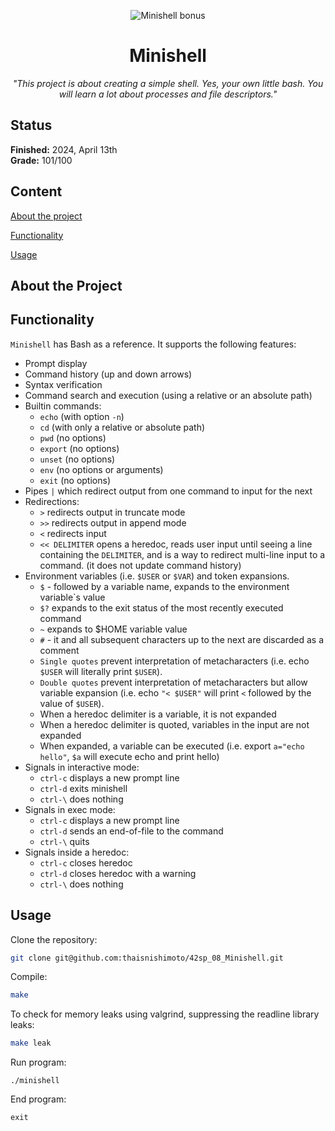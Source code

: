 <p align="center">
  <img src="https://github.com/thaisnishimoto/42-project-badges/blob/main/badges/minishellm.png" alt="Minishell bonus"/>
</p>

<h1 align=center>
	<b>Minishell</b>
</h1>

<p align="center"><i>"This project is about creating a simple shell. Yes, your own little bash. You will learn a lot about processes and file descriptors."</i></p>  

<h2>
 Status
</h2>

**Finished:**  2024, April 13th <br>
**Grade:** 101/100

<h2>
Content
</h2>

[About the project](https://github.com/thaisnishimoto/42sp_08_Minishell?tab=readme-ov-file#mandatory-part)

[Functionality](https://github.com/thaisnishimoto/42sp_08_Minishell?tab=readme-ov-file#my-tester)

[Usage](https://github.com/thaisnishimoto/42sp_08_Minishell?tab=readme-ov-file#my-tester)

<h2>
About the Project
</h2>

<h2>
Functionality
</h2>

`Minishell` has Bash as a reference. It supports the following features: <be>
* Prompt display
* Command history (up and down arrows)
* Syntax verification
* Command search and execution (using a relative or an absolute path)
* Builtin commands:
  * `echo` (with option `-n`)
  * `cd` (with only a relative or absolute path)
  * `pwd` (no options)
  * `export` (no options)
  * `unset` (no options)
  * `env` (no options or arguments)
  * `exit` (no options) 
* Pipes `|` which redirect output from one command to input for the next
* Redirections:
  * `>` redirects output in truncate mode
  * `>>` redirects output in append mode
  * `<` redirects input
  * `<< DELIMITER` opens a heredoc, reads user input until seeing a line containing the `DELIMITER`, and is a way to redirect multi-line input to a command. (it does not update command history)
* Environment variables (i.e. `$USER` or `$VAR`) and token expansions.
  * `$` - followed by a variable name, expands to the environment variable`s value
  * `$?` expands to the exit status of the most recently executed command
  * `~` expands to $HOME variable value
  * `#` - it and all subsequent characters up to the next <newline> are discarded as a comment
  * `Single quotes` prevent interpretation of metacharacters (i.e. echo `$USER` will literally print `$USER`).
  * `Double quotes` prevent interpretation of metacharacters but allow variable expansion (i.e. echo `"< $USER"` will print `<` followed by the value of `$USER`).
  * When a heredoc delimiter is a variable, it is not expanded
  * When a heredoc delimiter is quoted, variables in the input are not expanded
  * When expanded, a variable can be executed (i.e. export `a="echo hello"`, `$a` will execute echo and print hello)
* Signals in interactive mode:
  * `ctrl-c` displays a new prompt line
  * `ctrl-d` exits minishell
  * `ctrl-\` does nothing
* Signals in exec mode:
  * `ctrl-c` displays a new prompt line
  * `ctrl-d` sends an end-of-file to the command
  * `ctrl-\` quits
* Signals inside a heredoc:
  * `ctrl-c` closes heredoc
  * `ctrl-d` closes heredoc with a warning
  * `ctrl-\` does nothing

<h2>
Usage
</h2>

Clone the repository:
```sh
git clone git@github.com:thaisnishimoto/42sp_08_Minishell.git
```
Compile:
```sh
make
```
To check for memory leaks using valgrind, suppressing the readline library leaks: 
```sh
make leak
```
Run program:
```
./minishell
```
End program:
```
exit
```
